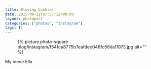 ```yaml
---
title: Blowing bubbles
date: 2015-09-12T07:57:12+00:00
layout: photopost
categories: ["photos", "instagram"]
tags: []
---
```


<figure class="photo photo--square">
  {% picture photo-square blog/instagram/f54fca8775b7eafdec048fc66da11973.jpg alt="" %}
</figure>

My niece Ella
